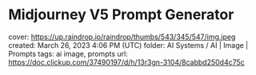 # Midjourney V5 Prompt Generator

cover: https://up.raindrop.io/raindrop/thumbs/543/345/547/img.jpeg
created: March 26, 2023 4:06 PM (UTC)
folder: AI Systems / AI | Image | Prompts
tags: ai image, prompts
url: https://doc.clickup.com/37490197/d/h/13r3gn-3104/8cabbd250d4c75c